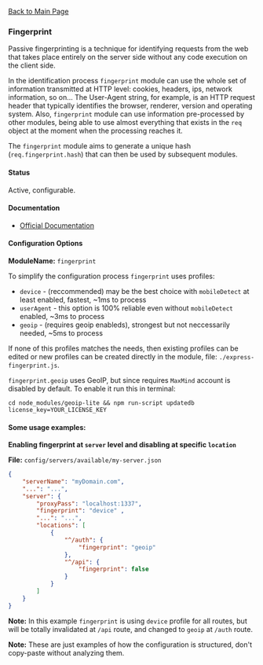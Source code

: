 [Back to Main Page](https://github.com/SorinGFS/webaccess#configuration)

### Fingerprint

Passive fingerprinting is a technique for identifying requests from the web that takes place entirely on the server side without any code execution on the client side. 

In the identification process `fingerprint` module can use the whole set of information transmitted at HTTP level: cookies, headers, ips, network information, so on... The User-Agent string, for example, is an HTTP request header that typically identifies the browser, renderer, version and operating system. Also, `fingerprint` module can use information pre-processed by other modules, being able to use almost everything that exists in the `req` object at the moment when the processing reaches it. 

The `fingerprint` module aims to generate a unique hash (`req.fingerprint.hash`) that can then be used by subsequent modules. 

#### Status

Active, configurable.

#### Documentation
- [Official Documentation](https://github.com/yusukeshibata/express-fingerprint#readme)

#### Configuration Options

**ModuleName:** `fingerprint`

To simplify the configuration process `fingerprint` uses profiles:
- `device` - (reccommended) may be the best choice with `mobileDetect` at least enabled, fastest, ~1ms to process
- `userAgent` - this option is 100% reliable even without `mobileDetect` enabled, ~3ms to process
- `geoip` - (requires geoip enableds), strongest but not neccessarily needed, ~5ms to process

If none of this profiles matches the needs, then existing profiles can be edited or new profiles can be created directly in the module, file: `./express-fingerprint.js`.

`fingerprint.geoip` uses GeoIP, but since requires `MaxMind` account is disabled by default. To enable it run this in terminal:

```shell
cd node_modules/geoip-lite && npm run-script updatedb license_key=YOUR_LICENSE_KEY
```

#### Some usage examples:

**Enabling fingerprint at `server` level and disabling at specific `location`**

**File:** `config/servers/available/my-server.json`

```json
{
    "serverName": "myDomain.com",
    "...": "...",
    "server": {
        "proxyPass": "localhost:1337",
        "fingerprint": "device" ,
        "...": "...",
        "locations": [
            {
                "^/auth": {
                    "fingerprint": "geoip" 
                },
                "^/api": {
                    "fingerprint": false
                }
            }
        ]
    }
}
```
**Note:** In this example `fingerprint` is using `device` profile for all routes, but will be totally invalidated at `/api` route, and changed to `geoip` at `/auth` route.

**Note:** These are just examples of how the configuration is structured, don't copy-paste without analyzing them.